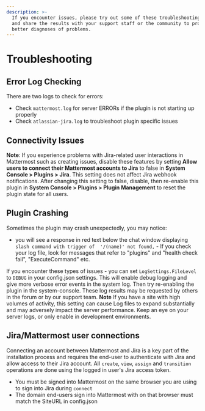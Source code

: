 ```yaml
---
description: >-
  If you encounter issues, please try out some of these troubleshooting steps
  and share the results with your support staff or the community to provide
  better diagnoses of problems.
---
```


# Troubleshooting

## Error Log Checking

There are two logs to check for errors:

* Check `mattermost.log` for server ERRORs if the plugin is not starting up properly
* Check `atlassian-jira.log` to troubleshoot plugin specific issues

## Connectivity Issues

**Note**: If you experience problems with Jira-related user interactions in Mattermost such as creating issues, disable these features by setting **Allow users to connect their Mattermost accounts to Jira** to false in **System Console &gt; Plugins &gt; Jira**. This setting does not affect Jira webhook notifications. After changing this setting to false, disable, then re-enable this plugin in **System Console &gt; Plugins &gt; Plugin Management** to reset the plugin state for all users.

## Plugin Crashing

Sometimes the plugin may crash unexpectedly, you may notice:

* you will see a response in red text below the chat window displaying `slash command with trigger of  '/(name)' not found,`  - If you check your log file, look for messages that refer to "plugins" and "health check fail", "ExecuteCommand" etc. 

If you encounter these types of issues - you can set `LogSettings.FileLevel` to `DEBUG` in your config.json settings. This will enable debug logging and give more verbose error events in the system log. Then try re-enabling the plugin in the system-console. These log results may be requested by others in the forum or by our support team. **Note** If you have a site with high volumes of activity, this setting can cause Log files to expand substantially and may adversely impact the server performance. Keep an eye on your server logs, or only enable in development environments.

## Jira/Mattermost user connections

Connecting an account between Mattermost and Jira is a key part of the installation process and requires the end-user to authenticate with Jira and allow access to their Jira account. All `create`, `view`, `assign` and `transition` operations are done using the logged in user's Jira access token.

* You must be signed into Mattermost on the same browser you are using to sign into Jira during `connect`
* The domain end-users sign into Mattermost with on that browser must match the SiteURL in config.json

